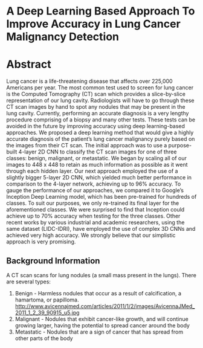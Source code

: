 # A Deep Learning Based Approach To Improve Accuracy in Lung Cancer Malignancy Detection

# Abstract #
Lung cancer is a life-threatening disease that affects over 225,000 Americans per year. The most common test used to screen for lung cancer is the Computed Tomography (CT) scan which provides a slice-by-slice representation of our lung cavity. Radiologists will have to go through these CT scan images by hand to spot any nodules that may be present in the lung cavity. Currently, performing an accurate diagnosis is a very lengthy procedure comprising of a biopsy and many other tests. These tests can be avoided in the future by improving accuracy using deep learning-based approaches. We proposed a deep learning method that would give a highly accurate diagnosis of the patient’s lung cancer malignancy purely based on the images from their CT scan. The initial approach was to use a purpose-built 4-layer 2D CNN to classify the CT scan images for one of three classes: benign, malignant, or metastatic. We began by scaling all of our images to 448 x 448 to retain as much information as possible as it went through each hidden layer. Our next approach employed the use of a slightly bigger 5-layer 2D CNN, which yielded much better performance in comparison to the 4-layer network, achieving up to 96% accuracy. To gauge the performance of our approaches, we compared it to Google’s Inception Deep Learning model, which has been pre-trained for hundreds of classes. To suit our purposes, we only re-trained its final layer for the aforementioned classes. We were surprised to find that Inception could achieve up to 70% accuracy when testing for the three classes. Other recent works by various industrial and academic researchers, using the same dataset (LIDC-IDRI), have employed the use of complex 3D CNNs and achieved very high accuracy. We strongly believe that our simplistic approach is very promising.

## Background Information ##
A CT scan scans for lung nodules (a small mass present in the lungs). There are several types:
1. Benign - Harmless nodules that occur as a result of calcification, a hamartoma, or papilloma.
http://www.avicennajmed.com/articles/2011/1/2/images/AvicennaJMed_2011_1_2_39_90915_u5.jpg
2. Malignant - Nodules that exhibit cancer-like growth, and will continue growing larger, having the potential to spread cancer around the body
3. Metastatic - Nodules that are a sign of cancer that has spread from other parts of the body



